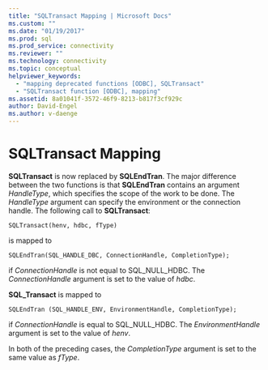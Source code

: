 ```yaml
---
title: "SQLTransact Mapping | Microsoft Docs"
ms.custom: ""
ms.date: "01/19/2017"
ms.prod: sql
ms.prod_service: connectivity
ms.reviewer: ""
ms.technology: connectivity
ms.topic: conceptual
helpviewer_keywords: 
  - "mapping deprecated functions [ODBC], SQLTransact"
  - "SQLTransact function [ODBC], mapping"
ms.assetid: 8a01041f-3572-46f9-8213-b817f3cf929c
author: David-Engel
ms.author: v-daenge
---
```

# SQLTransact Mapping
**SQLTransact** is now replaced by **SQLEndTran**. The major difference between the two functions is that **SQLEndTran** contains an argument *HandleType*, which specifies the scope of the work to be done. The *HandleType* argument can specify the environment or the connection handle. The following call to **SQLTransact**:  
  
```  
SQLTransact(henv, hdbc, fType)  
```  
  
 is mapped to  
  
```  
SQLEndTran(SQL_HANDLE_DBC, ConnectionHandle, CompletionType);  
```  
  
 if *ConnectionHandle* is not equal to SQL_NULL_HDBC. The *ConnectionHandle* argument is set to the value of *hdbc*.  
  
 **SQL_Transact** is mapped to  
  
```  
SQLEndTran (SQL_HANDLE_ENV, EnvironmentHandle, CompletionType);  
```  
  
 if *ConnectionHandle* is equal to SQL_NULL_HDBC. The *EnvironmentHandle* argument is set to the value of *henv*.  
  
 In both of the preceding cases, the *CompletionType* argument is set to the same value as *fType*.

